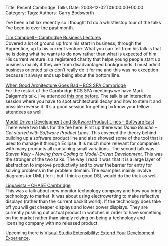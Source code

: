 Title: Recent Cambridge Talks
Date: 2008-12-02T09:00:00+00:00
Category: 
Tags: 
Authors: Garry Bodsworth

I&#8217;ve been a bit lax recently so I thought I&#8217;d do a whistlestop tour of the talks I&#8217;ve been to over the past month.

[Tim Campbell &#8211; Cambridge Business Lectures][1]  
Covered a lot of ground up from his start in business, through the Apprentice, up to his current venture. What you can tell from his talk is that he is doing what he wants to do now rather than what is expected of him. His current venture is a registered charity that helps young people start up business mainly if they are from disadvantaged backgrounds. I must admit business oriented talks don&#8217;t really do it for me and this was no exception because it always ends up being about the bottom line.

[When Good Architecture Goes Bad &#8211; BCS SPA Cambridge][2]  
For the restart of the Cambridge BCS SPA meetings we have Mark Dalgarno&#8217;s talk. I&#8217;ve attended [this one before][3]. The talk is an interactive session where you have to spot architectural decay and how to stem it and possible reverse it. It&#8217;s a good session for getting to know your fellow attendees as well.

[Model Driven Development and Software Product Lines &#8211; Software East][4]  
There were two talks for the fee here. First up there was *Danilo Beuche &#8211; Get started with Software Product Lines*. This covered the theory behind building up a software product line and also showed some of the tool that is used to manage it through Eclipse. It is much more relevant for companies with many products all containing small variations. The second talk was *Steven Kelly &#8211; Moving from Coding to Model-Driven Development*. This was the stronger of the two talks. The way I read it was that it is a large layer of abstraction to improve productivity and to ower thebarrier for entry for solving problems in the problem domain. The examples mainly involve diagrams (or UML) for it but I think a good DSL would do the trick as well.

[Liquavista &#8211; CHASE Cambridge][5]  
This was a talk about new monitor technology company and how you bring technology to market. It was about using electrowetting to make reflective displays (rather than the current backlit world). If the technology does take off you will get cheaper displays and lower power displays. They are currently pushing out actual product in watches in order to have something on the market rather than simply relying on being a technology and licensing company with no released product.

Upcoming there is [Visual Studio Extensibility: Extend Your Development Experience][6].

 [1]: http://www.cambridgebusinesslectures.com/
 [2]: http://www.bcs-spa.org/cgi-bin/view/SPA/WhenGoodArchitectureGoesBad
 [3]: http://garrys-brain.blogspot.com/2008/04/accu-2008-conference.html
 [4]: http://www.software-east.co.uk/
 [5]: http://www.chase.org.uk/?q=node/258
 [6]: http://www.bcs-spa.org/cgi-bin/view/SPA/VisualStudioExtensibility